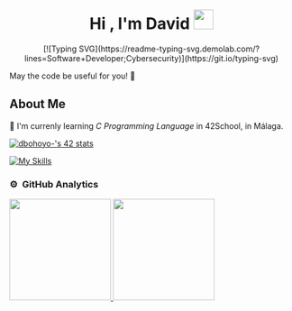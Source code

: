 <h1 align="center">Hi , I'm David <img src="https://media.giphy.com/media/hvRJCLFzcasrR4ia7z/giphy.gif" width="35"></h1>
<p align="center">
[![Typing SVG](https://readme-typing-svg.demolab.com/?lines=Software+Developer;Cybersecurity)](https://git.io/typing-svg)

May the code be useful for you! 👋


## About Me

🌱 I'm currenly learning *C Programming Language* in 42School, in Málaga.  

<a href="https://github.com/oakoudad/badge42"><img src="https://badge.mediaplus.ma/greenbinary/dbohoyo-?1337Badge=off&UM6P=off" alt="dbohoyo-'s 42 stats" /></a>

[![My Skills](https://skillicons.dev/icons?i=c,cpp,discord,github,gmail,java,kali,linkedin,linux,mint,powershell,py,ubuntu,vscode,windows)](https://skillicons.dev)

### ⚙️ &nbsp;GitHub Analytics

<p>
<a href="https://github.com/Davop96">
  <img height="180em" src="https://github-readme-stats-eight-theta.vercel.app/api?username=Davop96&show_icons=true&theme=algolia&include_all_commits=true&count_private=true"/>
  <img height="180em" src="https://github-readme-stats-eight-theta.vercel.app/api/top-langs/?username=Davop96&layout=compact&langs_count=8&theme=algolia"/>
</a>
</p>

<!--
**Davop96/Davop96** is a ✨ _special_ ✨ repository because its `README.md` (this file) appears on your GitHub profile.

Here are some ideas to get you started:

- 🔭 I’m currently working on ...
- 🌱 I’m currently learning ...
- 👯 I’m looking to collaborate on ...
- 🤔 I’m looking for help with ...
- 💬 Ask me about ...
- 📫 How to reach me: ...
- 😄 Pronouns: ...
- ⚡ Fun fact: ...
-->

